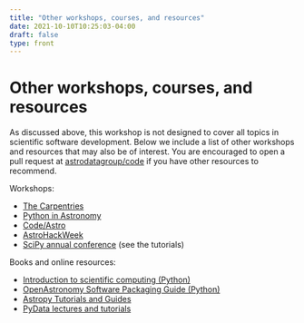 ```yaml
---
title: "Other workshops, courses, and resources"
date: 2021-10-10T10:25:03-04:00
draft: false
type: front
---
```


# Other workshops, courses, and resources

As discussed above, this workshop is not designed to cover all topics in scientific software development. Below we include a list of other workshops and resources that may also be of interest. You are encouraged to open a pull request at [astrodatagroup/code](https://github.com/astrodatagroup/code/blob/main/content/pages/resources.md) if you have other resources to recommend.

Workshops:

- [The Carpentries](https://carpentries.org/)
- [Python in Astronomy](http://openastronomy.org/pyastro/)
- [Code/Astro](https://semaphorep.github.io/codeastro/)
- [AstroHackWeek](http://astrohackweek.org)
- [SciPy annual conference](https://www.scipy2022.scipy.org/) (see the tutorials)

Books and online resources:

- [Introduction to scientific computing (Python)](https://prappleizer.github.io/)
- [OpenAstronomy Software Packaging Guide (Python)](https://packaging-guide.openastronomy.org/en/latest/)
- [Astropy Tutorials and Guides](https://learn.astropy.org/)
- [PyData lectures and tutorials](https://www.youtube.com/user/PyDataTV)
